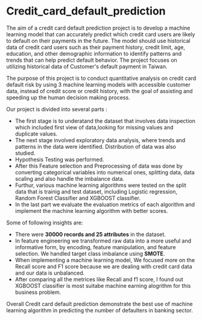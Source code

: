 # Credit_card_default_prediction
The aim of a credit card default prediction project is to develop a machine learning model that can accurately predict which credit card users are likely to default on their payments in the future. The model should use historical data of credit card users such as their payment history, credit limit, age, education, and other demographic information to identify patterns and trends that can help predict default behavior. The project focuses on utilizing historical data of Customer's default payment in Taiwan.


The purpose of this project is to conduct quantitative analysis on credit card default risk by using 3 machine learning models with accessible customer data, instead of credit score or credit history, with the goal of assisting and speeding up the human decision making process.

Our project is divided into several parts :

* The first stage is to underatand the dataset that involves data inspection which included first view of data,looking for missing values and duplicate values.
* The next stage involved exploratory data analysis, where trends and patterns in the data were identified. Distribution of data was also studied.
* Hypothesis Testing was performed.
* After this Feature selection and Preprocessing of data was done by converting categorical variables into numerical ones, splitting data, data scaling and also handle the imbalance data.
* Furthur, various machine learning algorithms were tested on the split data that is trainig and test dataset, including Logistic regression, Random Forest Classifier and XGBOOST classifier.
* In the last part we evaluate the evaluation metrics of each algorithm and implement the machine learning algorithm  with better scores. 

Some of following insights are:
* There were **30000 records and 25 attributes** in the dataset. 
* In feature engineering we transformed raw data into a more useful and informative form, by encoding, feature manipulation, and feature selection. We handled target class imbalance using **SMOTE**.
* When implementing a machine learning model, We focused more on the Recall score and F1 score because we are dealing with credit card data and our data is unbalanced.
* After comparing all the metrices like Recall and f1 score, I found out XGBOOST classifier is most suitabe machine earning alogrithm for this business problem.

Overall Credit card default prediction demonstrate the best use of machine learning algorithm in predicting the number of defaulters in banking sector.
